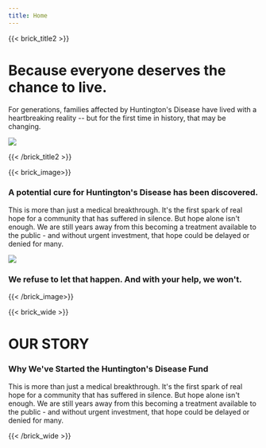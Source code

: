 ```yaml
---
title: Home
---
```

{{< brick_title2 >}}

# Because everyone deserves the chance to live.

For generations, families affected by Huntington's Disease have lived with a heartbreaking reality -- but for the first time in history, that may be changing.

![](/uploads/bracket_png.png)

{{< /brick_title2 >}}

{{< brick_image>}}

### A potential cure for Huntington's Disease has been discovered.

This is more than just a medical breakthrough. It's the first spark of real hope for a community that has suffered in silence. But hope alone isn't enough. We are still years away from this becoming a treatment available to the public - and without urgent investment, that hope could be delayed or denied for many.

![](/uploads/grad1.jpg)

### We refuse to let that happen. And with your help, we won't.

{{< /brick_image>}}

{{< brick_wide >}}
# OUR STORY

### Why We've Started the Huntington's Disease Fund

This is more than just a medical breakthrough. It's the first spark of real hope for a community that has suffered in silence. But hope alone isn't enough. We are still years away from this becoming a treatment available to the public - and without urgent investment, that hope could be delayed or denied for many.

{{< /brick_wide >}}
